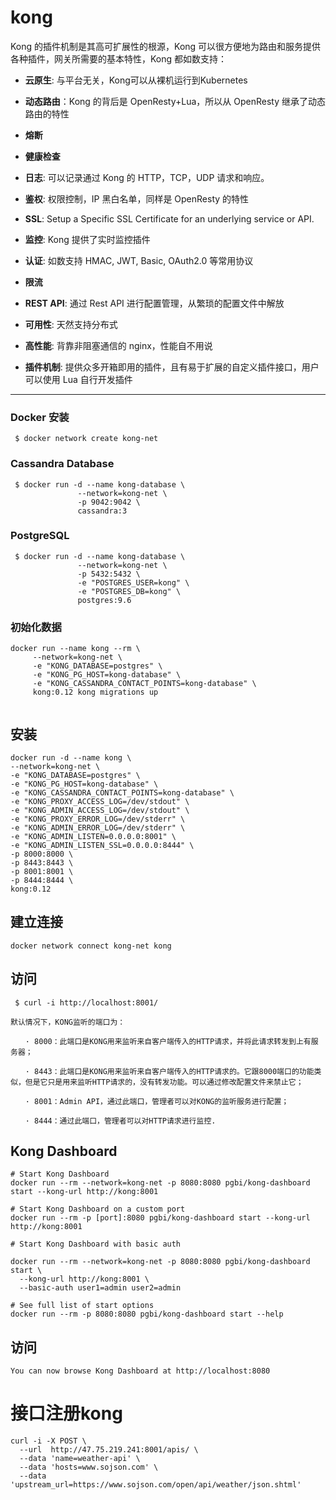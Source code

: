 # kong

Kong 的插件机制是其高可扩展性的根源，Kong 可以很方便地为路由和服务提供各种插件，网关所需要的基本特性，Kong 都如数支持：

* **云原生**: 与平台无关，Kong可以从裸机运行到Kubernetes

* **动态路由**：Kong 的背后是 OpenResty+Lua，所以从 OpenResty 继承了动态路由的特性

* **熔断**

* **健康检查**

* **日志**: 可以记录通过 Kong 的 HTTP，TCP，UDP 请求和响应。

* **鉴权**: 权限控制，IP 黑白名单，同样是 OpenResty 的特性

* **SSL**: Setup a Specific SSL Certificate for an underlying service or API.

* **监控**: Kong 提供了实时监控插件

* **认证**: 如数支持 HMAC, JWT, Basic, OAuth2.0 等常用协议

* **限流**

* **REST API**: 通过 Rest API 进行配置管理，从繁琐的配置文件中解放

* **可用性**: 天然支持分布式

* **高性能**: 背靠非阻塞通信的 nginx，性能自不用说

* **插件机制**: 提供众多开箱即用的插件，且有易于扩展的自定义插件接口，用户可以使用 Lua 自行开发插件


---------------
### Docker 安装


```
 $ docker network create kong-net
```

### Cassandra Database

```
 $ docker run -d --name kong-database \
               --network=kong-net \
               -p 9042:9042 \
               cassandra:3
```


### PostgreSQL  

```
 $ docker run -d --name kong-database \
               --network=kong-net \
               -p 5432:5432 \
               -e "POSTGRES_USER=kong" \
               -e "POSTGRES_DB=kong" \
               postgres:9.6
```
### 初始化数据

```
docker run --name kong --rm \
     --network=kong-net \
     -e "KONG_DATABASE=postgres" \
     -e "KONG_PG_HOST=kong-database" \
     -e "KONG_CASSANDRA_CONTACT_POINTS=kong-database" \
     kong:0.12 kong migrations up
     
```
## 安装
```
docker run -d --name kong \
--network=kong-net \
-e "KONG_DATABASE=postgres" \
-e "KONG_PG_HOST=kong-database" \
-e "KONG_CASSANDRA_CONTACT_POINTS=kong-database" \
-e "KONG_PROXY_ACCESS_LOG=/dev/stdout" \
-e "KONG_ADMIN_ACCESS_LOG=/dev/stdout" \
-e "KONG_PROXY_ERROR_LOG=/dev/stderr" \
-e "KONG_ADMIN_ERROR_LOG=/dev/stderr" \
-e "KONG_ADMIN_LISTEN=0.0.0.0:8001" \
-e "KONG_ADMIN_LISTEN_SSL=0.0.0.0:8444" \
-p 8000:8000 \
-p 8443:8443 \
-p 8001:8001 \
-p 8444:8444 \
kong:0.12
```
## 建立连接

```
docker network connect kong-net kong
```
## 访问

```
 $ curl -i http://localhost:8001/
```
```
默认情况下，KONG监听的端口为：

　　· 8000：此端口是KONG用来监听来自客户端传入的HTTP请求，并将此请求转发到上有服务器；

　　· 8443：此端口是KONG用来监听来自客户端传入的HTTP请求的。它跟8000端口的功能类似，但是它只是用来监听HTTP请求的，没有转发功能。可以通过修改配置文件来禁止它；

　　· 8001：Admin API，通过此端口，管理者可以对KONG的监听服务进行配置；

　　· 8444：通过此端口，管理者可以对HTTP请求进行监控.
```
## Kong Dashboard

```
# Start Kong Dashboard
docker run --rm --network=kong-net -p 8080:8080 pgbi/kong-dashboard start --kong-url http://kong:8001

# Start Kong Dashboard on a custom port
docker run --rm -p [port]:8080 pgbi/kong-dashboard start --kong-url http://kong:8001

# Start Kong Dashboard with basic auth

docker run --rm --network=kong-net -p 8080:8080 pgbi/kong-dashboard start \
  --kong-url http://kong:8001 \
  --basic-auth user1=admin user2=admin

# See full list of start options
docker run --rm -p 8080:8080 pgbi/kong-dashboard start --help

```
## 访问

```
You can now browse Kong Dashboard at http://localhost:8080

```
# 接口注册kong

```
curl -i -X POST \
  --url  http://47.75.219.241:8001/apis/ \
  --data 'name=weather-api' \
  --data 'hosts=www.sojson.com' \
  --data 'upstream_url=https://www.sojson.com/open/api/weather/json.shtml'
  
```
